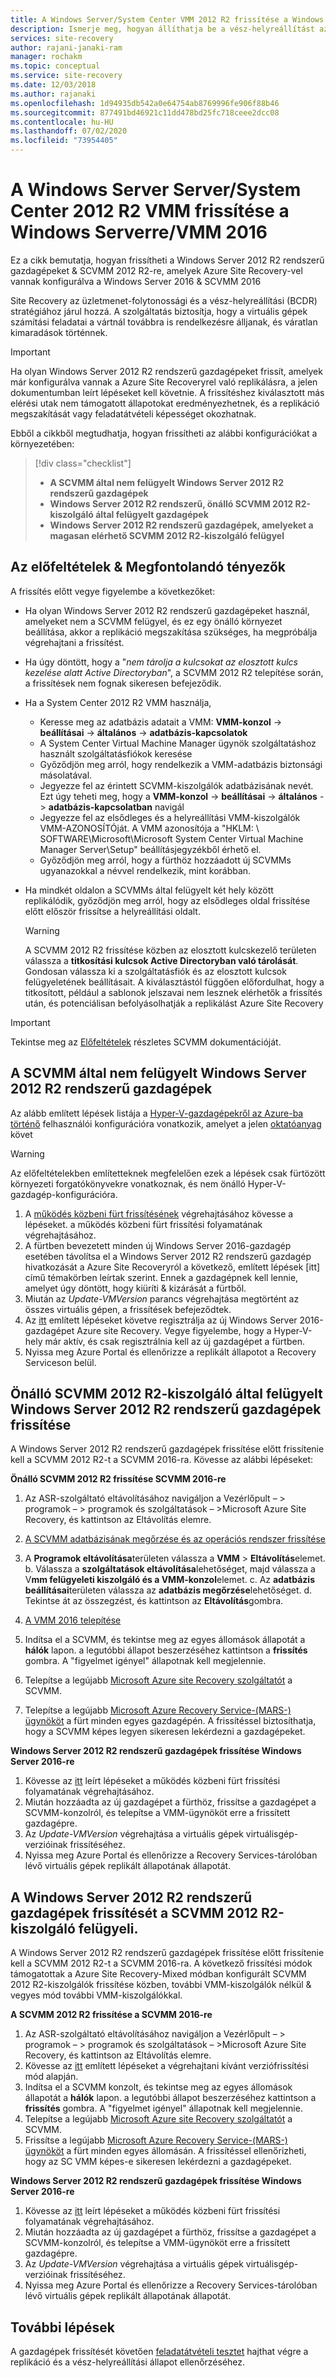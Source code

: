 ```yaml
---
title: A Windows Server/System Center VMM 2012 R2 frissítése a Windows Server 2016-Azure Site Recovery
description: Ismerje meg, hogyan állíthatja be a vész-helyreállítást az Azure-ba Azure Stack virtuális gépekre a Azure Site Recovery szolgáltatással.
services: site-recovery
author: rajani-janaki-ram
manager: rochakm
ms.topic: conceptual
ms.service: site-recovery
ms.date: 12/03/2018
ms.author: rajanaki
ms.openlocfilehash: 1d94935db542a0e64754ab8769996fe906f88b46
ms.sourcegitcommit: 877491bd46921c11dd478bd25fc718ceee2dcc08
ms.contentlocale: hu-HU
ms.lasthandoff: 07/02/2020
ms.locfileid: "73954405"
---
```

# <a name="upgrade-windows-server-serversystem-center-2012-r2-vmm-to-windows-servervmm-2016"></a>A Windows Server Server/System Center 2012 R2 VMM frissítése a Windows Serverre/VMM 2016 

Ez a cikk bemutatja, hogyan frissítheti a Windows Server 2012 R2 rendszerű gazdagépeket & SCVMM 2012 R2-re, amelyek Azure Site Recovery-vel vannak konfigurálva a Windows Server 2016 & SCVMM 2016

Site Recovery az üzletmenet-folytonossági és a vész-helyreállítási (BCDR) stratégiához járul hozzá. A szolgáltatás biztosítja, hogy a virtuális gépek számítási feladatai a vártnál továbbra is rendelkezésre álljanak, és váratlan kimaradások történnek.

> [!IMPORTANT]
> Ha olyan Windows Server 2012 R2 rendszerű gazdagépeket frissít, amelyek már konfigurálva vannak a Azure Site Recoveryrel való replikálásra, a jelen dokumentumban leírt lépéseket kell követnie. A frissítéshez kiválasztott más elérési utak nem támogatott állapotokat eredményezhetnek, és a replikáció megszakítását vagy feladatátvételi képességet okozhatnak.


Ebből a cikkből megtudhatja, hogyan frissítheti az alábbi konfigurációkat a környezetében:

> [!div class="checklist"]
> * **A SCVMM által nem felügyelt Windows Server 2012 R2 rendszerű gazdagépek** 
> * **Windows Server 2012 R2 rendszerű, önálló SCVMM 2012 R2-kiszolgáló által felügyelt gazdagépek** 
> * **Windows Server 2012 R2 rendszerű gazdagépek, amelyeket a magasan elérhető SCVMM 2012 R2-kiszolgáló felügyel**


## <a name="prerequisites--factors-to-consider"></a>Az előfeltételek & Megfontolandó tényezők

A frissítés előtt vegye figyelembe a következőket:

- Ha olyan Windows Server 2012 R2 rendszerű gazdagépeket használ, amelyeket nem a SCVMM felügyel, és ez egy önálló környezet beállítása, akkor a replikáció megszakítása szükséges, ha megpróbálja végrehajtani a frissítést.
- Ha úgy döntött, hogy a "*nem tárolja a kulcsokat az elosztott kulcs kezelése alatt Active Directoryban*", a SCVMM 2012 R2 telepítése során, a frissítések nem fognak sikeresen befejeződik.

- Ha a System Center 2012 R2 VMM használja, 

    - Keresse meg az adatbázis adatait a VMM: **VMM-konzol**  ->  **beállításai**  ->  **általános**  ->  **adatbázis-kapcsolatok**
    - A System Center Virtual Machine Manager ügynök szolgáltatáshoz használt szolgáltatásfiókok keresése
    - Győződjön meg arról, hogy rendelkezik a VMM-adatbázis biztonsági másolatával.
    - Jegyezze fel az érintett SCVMM-kiszolgálók adatbázisának nevét. Ezt úgy teheti meg, hogy a **VMM-konzol**  ->  **beállításai**  ->  **általános**  ->  **adatbázis-kapcsolatban** navigál
    - Jegyezze fel az elsődleges és a helyreállítási VMM-kiszolgálók VMM-AZONOSÍTÓját. A VMM azonosítója a "HKLM: \ SOFTWARE\Microsoft\Microsoft System Center Virtual Machine Manager Server\Setup" beállításjegyzékből érhető el.
    - Győződjön meg arról, hogy a fürthöz hozzáadott új SCVMMs ugyanazokkal a névvel rendelkezik, mint korábban. 

- Ha mindkét oldalon a SCVMMs által felügyelt két hely között replikálódik, győződjön meg arról, hogy az elsődleges oldal frissítése előtt először frissítse a helyreállítási oldalt.
  > [!WARNING]
  > A SCVMM 2012 R2 frissítése közben az elosztott kulcskezelő területen válassza a **titkosítási kulcsok Active Directoryban való tárolását**. Gondosan válassza ki a szolgáltatásfiók és az elosztott kulcsok felügyeletének beállításait. A kiválasztástól függően előfordulhat, hogy a titkosított, például a sablonok jelszavai nem lesznek elérhetők a frissítés után, és potenciálisan befolyásolhatják a replikálást Azure Site Recovery

> [!IMPORTANT]
> Tekintse meg az [Előfeltételek](https://docs.microsoft.com/system-center/vmm/upgrade-vmm?view=sc-vmm-2016#requirements-and-limitations) részletes SCVMM dokumentációját.

## <a name="windows-server-2012-r2-hosts-which-arent-managed-by-scvmm"></a>A SCVMM által nem felügyelt Windows Server 2012 R2 rendszerű gazdagépek 
Az alább említett lépések listája a [Hyper-V-gazdagépekről az Azure-ba történő](https://docs.microsoft.com/azure/site-recovery/hyper-v-azure-architecture) felhasználói konfigurációra vonatkozik, amelyet a jelen [oktatóanyag](https://docs.microsoft.com/azure/site-recovery/hyper-v-prepare-on-premises-tutorial) követ

> [!WARNING]
> Az előfeltételekben említetteknek megfelelően ezek a lépések csak fürtözött környezeti forgatókönyvekre vonatkoznak, és nem önálló Hyper-V-gazdagép-konfigurációra.

1. A [működés közbeni fürt frissítésének](https://docs.microsoft.com/windows-server/failover-clustering/cluster-operating-system-rolling-upgrade#cluster-os-rolling-upgrade-process) végrehajtásához kövesse a lépéseket. a működés közbeni fürt frissítési folyamatának végrehajtásához.
2. A fürtben bevezetett minden új Windows Server 2016-gazdagép esetében távolítsa el a Windows Server 2012 R2 rendszerű gazdagép hivatkozását a Azure Site Recoveryról a következő, említett lépések [itt] című témakörben leírtak szerint. Ennek a gazdagépnek kell lennie, amelyet úgy döntött, hogy kiüríti & kizárását a fürtből.
3. Miután az *Update-VMVersion* parancs végrehajtása megtörtént az összes virtuális gépen, a frissítések befejeződtek. 
4. Az [itt](https://docs.microsoft.com/azure/site-recovery/hyper-v-azure-tutorial#set-up-the-source-environment) említett lépéseket követve regisztrálja az új Windows Server 2016-gazdagépet Azure site Recovery. Vegye figyelembe, hogy a Hyper-V-hely már aktív, és csak regisztrálnia kell az új gazdagépet a fürtben. 
5.  Nyissa meg Azure Portal és ellenőrizze a replikált állapotot a Recovery Serviceson belül.

## <a name="upgrade-windows-server-2012-r2-hosts-managed-by-stand-alone-scvmm-2012-r2-server"></a>Önálló SCVMM 2012 R2-kiszolgáló által felügyelt Windows Server 2012 R2 rendszerű gazdagépek frissítése
A Windows Server 2012 R2 rendszerű gazdagépek frissítése előtt frissítenie kell a SCVMM 2012 R2-t a SCVMM 2016-ra. Kövesse az alábbi lépéseket:

**Önálló SCVMM 2012 R2 frissítése SCVMM 2016-re**

1.  Az ASR-szolgáltató eltávolításához navigáljon a Vezérlőpult – > programok – > programok és szolgáltatások – >Microsoft Azure Site Recovery, és kattintson az Eltávolítás elemre.
2. [A SCVMM adatbázisának megőrzése és az operációs rendszer frissítése](https://docs.microsoft.com/system-center/vmm/upgrade-vmm?view=sc-vmm-2016#back-up-and-upgrade-the-operating-system)
3. A **Programok eltávolítása**területen válassza a **VMM**  >  **Eltávolítás**elemet. b. Válassza a **szolgáltatások eltávolítása**lehetőséget, majd válassza a V**mm felügyeleti kiszolgáló és a VMM-konzol**elemet. c. Az **adatbázis beállításai**területen válassza az **adatbázis megőrzése**lehetőséget. d. Tekintse át az összegzést, és kattintson az **Eltávolítás**gombra.

4. [A VMM 2016 telepítése](https://docs.microsoft.com/system-center/vmm/upgrade-vmm?view=sc-vmm-2016#install-vmm-2016)
5. Indítsa el a SCVMM, és tekintse meg az egyes állomások állapotát a **hálók** lapon. a legutóbbi állapot beszerzéséhez kattintson a **frissítés** gombra. A "figyelmet igényel" állapotnak kell megjelennie. 
17. Telepítse a legújabb [Microsoft Azure site Recovery szolgáltatót](https://aka.ms/downloaddra) a SCVMM.
16. Telepítse a legújabb [Microsoft Azure Recovery Service-(MARS-) ügynököt](https://aka.ms/latestmarsagent) a fürt minden egyes gazdagépén. A frissítéssel biztosíthatja, hogy a SCVMM képes legyen sikeresen lekérdezni a gazdagépeket.

**Windows Server 2012 R2 rendszerű gazdagépek frissítése Windows Server 2016-re**

1. Kövesse az [itt](https://docs.microsoft.com/windows-server/failover-clustering/cluster-operating-system-rolling-upgrade#cluster-os-rolling-upgrade-process) leírt lépéseket a működés közbeni fürt frissítési folyamatának végrehajtásához. 
2. Miután hozzáadta az új gazdagépet a fürthöz, frissítse a gazdagépet a SCVMM-konzolról, és telepítse a VMM-ügynököt erre a frissített gazdagépre.
3. Az *Update-VMVersion* végrehajtása a virtuális gépek virtuálisgép-verzióinak frissítéséhez. 
4.  Nyissa meg Azure Portal és ellenőrizze a Recovery Services-tárolóban lévő virtuális gépek replikált állapotának állapotát. 

## <a name="upgrade-windows-server-2012-r2-hosts-are-managed-by-highly-available-scvmm-2012-r2-server"></a>A Windows Server 2012 R2 rendszerű gazdagépek frissítését a SCVMM 2012 R2-kiszolgáló felügyeli.
A Windows Server 2012 R2 rendszerű gazdagépek frissítése előtt frissítenie kell a SCVMM 2012 R2-t a SCVMM 2016-ra. A következő frissítési módok támogatottak a Azure Site Recovery-Mixed módban konfigurált SCVMM 2012 R2-kiszolgálók frissítése közben, további VMM-kiszolgálók nélkül & vegyes mód további VMM-kiszolgálókkal.

**A SCVMM 2012 R2 frissítése a SCVMM 2016-re**

1.  Az ASR-szolgáltató eltávolításához navigáljon a Vezérlőpult – > programok – > programok és szolgáltatások – >Microsoft Azure Site Recovery, és kattintson az Eltávolítás elemre.
2. Kövesse az [itt](https://docs.microsoft.com/system-center/vmm/upgrade-vmm?view=sc-vmm-2016#upgrade-a-standalone-vmm-server) említett lépéseket a végrehajtani kívánt verziófrissítési mód alapján.
3. Indítsa el a SCVMM konzolt, és tekintse meg az egyes állomások állapotát a **hálók** lapon. a legutóbbi állapot beszerzéséhez kattintson a **frissítés** gombra. A "figyelmet igényel" állapotnak kell megjelennie.
4. Telepítse a legújabb [Microsoft Azure site Recovery szolgáltatót](https://aka.ms/downloaddra) a SCVMM.
5. Frissítse a legújabb [Microsoft Azure Recovery Service-(MARS-) ügynököt](https://aka.ms/latestmarsagent) a fürt minden egyes állomásán. A frissítéssel ellenőrizheti, hogy az SC VMM képes-e sikeresen lekérdezni a gazdagépeket.


**Windows Server 2012 R2 rendszerű gazdagépek frissítése Windows Server 2016-re**

1. Kövesse az [itt](https://docs.microsoft.com/windows-server/failover-clustering/cluster-operating-system-rolling-upgrade#cluster-os-rolling-upgrade-process) leírt lépéseket a működés közbeni fürt frissítési folyamatának végrehajtásához.
2. Miután hozzáadta az új gazdagépet a fürthöz, frissítse a gazdagépet a SCVMM-konzolról, és telepítse a VMM-ügynököt erre a frissített gazdagépre.
3. Az *Update-VMVersion* végrehajtása a virtuális gépek virtuálisgép-verzióinak frissítéséhez. 
4.  Nyissa meg Azure Portal és ellenőrizze a Recovery Services-tárolóban lévő virtuális gépek replikált állapotának állapotát. 

## <a name="next-steps"></a>További lépések
A gazdagépek frissítését követően [feladatátvételi tesztet](tutorial-dr-drill-azure.md) hajthat végre a replikáció és a vész-helyreállítási állapot ellenőrzéséhez.

